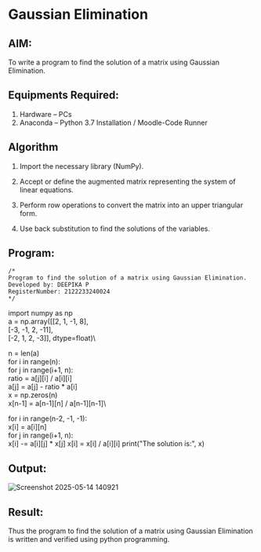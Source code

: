 # Gaussian Elimination

## AIM:
To write a program to find the solution of a matrix using Gaussian Elimination.

## Equipments Required:
1. Hardware – PCs
2. Anaconda – Python 3.7 Installation / Moodle-Code Runner

## Algorithm
1. Import the necessary library (NumPy).

2. Accept or define the augmented matrix representing the system of linear equations.

3. Perform row operations to convert the matrix into an upper triangular form.

4. Use back substitution to find the solutions of the variables.

 

## Program:
```
/*
Program to find the solution of a matrix using Gaussian Elimination.
Developed by: DEEPIKA P
RegisterNumber: 2122233240024
*/
```
import numpy as np\
a = np.array([[2, 1, -1, 8],\
              [-3, -1, 2, -11],\
              [-2, 1, 2, -3]], dtype=float)\

n = len(a)\
for i in range(n):\
    for j in range(i+1, n):\
        ratio = a[j][i] / a[i][i]\
        a[j] = a[j] - ratio * a[i]\
x = np.zeros(n)\
x[n-1] = a[n-1][n] / a[n-1][n-1]\

for i in range(n-2, -1, -1):\
    x[i] = a[i][n]\
    for j in range(i+1, n):\
        x[i] -= a[i][j] * x[j]
    x[i] = x[i] / a[i][i]
print("The solution is:", x)


## Output:

![Screenshot 2025-05-14 140921](https://github.com/user-attachments/assets/4a17c745-d5d7-44e9-bd4e-572aa01a55a2)


## Result:
Thus the program to find the solution of a matrix using Gaussian Elimination is written and verified using python programming.

